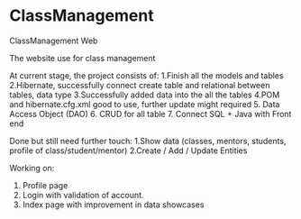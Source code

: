 # ClassManagement
ClassManagement Web

The website use for class management

At current stage, the project consists of:
1.Finish all the models and tables
2.Hibernate, successfully connect create table and relational between tables, data type
3.Successfully added data into the all the tables
4.POM and hibernate.cfg.xml good to use, further update might required
5. Data Access Object (DAO)
6. CRUD for all table
7. Connect SQL + Java with Front end

Done but still need further touch:
1.Show data (classes, mentors, students, profile of class/student/mentor)
2.Create / Add / Update Entities

Working on:
1. Profile page
2. Login with validation of account.
3. Index page with improvement in data showcases
